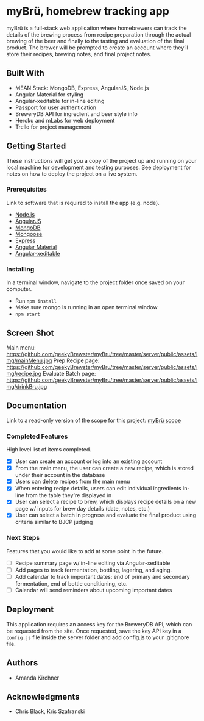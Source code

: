 # myBrü, homebrew tracking app

myBrü is a full-stack web application where homebrewers can track the details of the brewing process from recipe preparation through the actual brewing of the beer and finally to the tasting and evaluation of the final product. The brewer will be prompted to create an account where they’ll store their recipes, brewing notes, and final project notes.

## Built With

- MEAN Stack: MongoDB, Express, AngularJS, Node.js
- Angular Material for styling
- Angular-xeditable for in-line editing
- Passport for user authentication
- BreweryDB API for ingredient and beer style info
- Heroku and mLabs for web deployment
- Trello for project management

## Getting Started

These instructions will get you a copy of the project up and running on your local machine for development and testing purposes. See deployment for notes on how to deploy the project on a live system.

### Prerequisites

Link to software that is required to install the app (e.g. node).

- [Node.js](https://nodejs.org/en/)
- [AngularJS](https://angularjs.org/)
- [MongoDB](https://www.mongodb.com/)
- [Mongoose](http://mongoosejs.com/index.html)
- [Express](http://expressjs.com/)
- [Angular Material](https://material.angularjs.org/latest/)
- [Angular-xeditable](https://vitalets.github.io/angular-xeditable/)


### Installing

In a terminal window, navigate to the project folder once saved on your computer.
- Run `npm install`
- Make sure mongo is running in an open terminal window
- `npm start`

## Screen Shot

Main menu: https://github.com/geekyBrewster/myBru/tree/master/server/public/assets/img/mainMenu.jpg
Prep Recipe page: https://github.com/geekyBrewster/myBru/tree/master/server/public/assets/img/recipe.jpg
Evaluate Batch page: https://github.com/geekyBrewster/myBru/tree/master/server/public/assets/img/drinkBru.jpg

## Documentation
Link to a read-only version of the scope for this project:
[myBrü scope](https://docs.google.com/document/d/13it_NFDXFKLkB8nwPpTXvBecL3lib6bdZx1J1Cq0Vz0/pub)

### Completed Features

High level list of items completed.

- [x] User can create an account or log into an existing account
- [x] From the main menu, the user can create a new recipe, which is stored under their account in the database
- [x] Users can delete recipes from the main menu
- [x] When entering recipe details, users can edit individual ingredients in-line from the table they're displayed in
- [x] User can select a recipe to brew, which displays recipe details on a new page w/ inputs for brew day details (date, notes, etc.)
- [x] User can select a batch in progress and evaluate the final product using criteria similar to BJCP judging

### Next Steps

Features that you would like to add at some point in the future.

- [ ] Recipe summary page w/ in-line editing via Angular-xeditable
- [ ] Add pages to track fermentation, bottling, lagering, and aging.
- [ ] Add calendar to track important dates: end of primary and secondary fermentation, end of bottle conditioning, etc.
- [ ] Calendar will send reminders about upcoming important dates

## Deployment

This application requires an access key for the BreweryDB API, which can be requested from the site. Once requested, save the key API key in a `config.js` file inside the server folder and add config.js to your .gitignore file.


## Authors

* Amanda Kirchner


## Acknowledgments

* Chris Black, Kris Szafranski
